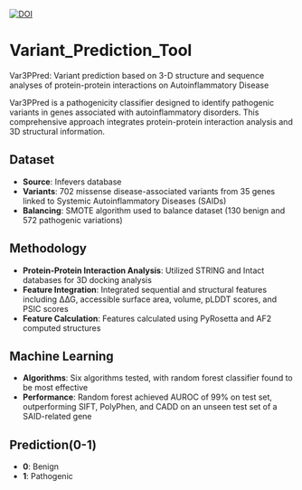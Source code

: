 [![DOI](https://zenodo.org/badge/652651218.svg)](https://zenodo.org/doi/10.5281/zenodo.10324912)
# Variant_Prediction_Tool

Var3PPred: Variant prediction based on 3-D structure and sequence analyses of protein-protein interactions on Autoinflammatory Disease

Var3PPred is a pathogenicity classifier designed to identify pathogenic variants in genes associated with autoinflammatory disorders. This comprehensive approach integrates protein-protein interaction analysis and 3D structural information.

## Dataset
- **Source**: Infevers database
- **Variants**: 702 missense disease-associated variants from 35 genes linked to Systemic Autoinflammatory Diseases (SAIDs)
- **Balancing**: SMOTE algorithm used to balance dataset (130 benign and 572 pathogenic variations)

## Methodology
- **Protein-Protein Interaction Analysis**: Utilized STRING and Intact databases for 3D docking analysis
- **Feature Integration**: Integrated sequential and structural features including ∆∆G, accessible surface area, volume, pLDDT scores, and PSIC scores
- **Feature Calculation**: Features calculated using PyRosetta and AF2 computed structures

## Machine Learning
- **Algorithms**: Six algorithms tested, with random forest classifier found to be most effective
- **Performance**: Random forest achieved AUROC of 99% on test set, outperforming SIFT, PolyPhen, and CADD on an unseen test set of a SAID-related gene

## Prediction(0-1)
- **0**: Benign
- **1**: Pathogenic

